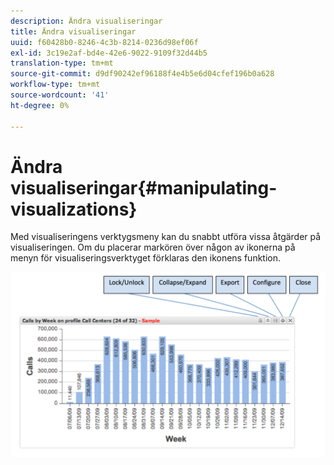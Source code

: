 ```yaml
---
description: Ändra visualiseringar
title: Ändra visualiseringar
uuid: f60428b0-8246-4c3b-8214-0236d98ef06f
exl-id: 3c19e2af-bd4e-42e6-9022-9109f32d44b5
translation-type: tm+mt
source-git-commit: d9df90242ef96188f4e4b5e6d04cfef196b0a628
workflow-type: tm+mt
source-wordcount: '41'
ht-degree: 0%

---
```


# Ändra visualiseringar{#manipulating-visualizations}

Med visualiseringens verktygsmeny kan du snabbt utföra vissa åtgärder på visualiseringen. Om du placerar markören över någon av ikonerna på menyn för visualiseringsverktyget förklaras den ikonens funktion.

![](assets/manipulate_visual.png)
